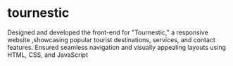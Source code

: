 # tournestic
 Designed and developed the front-end for "Tournestic," a responsive website ,showcasing popular tourist destinations, services, and contact features. Ensured seamless navigation and visually appealing layouts using HTML, CSS, and JavaScript
